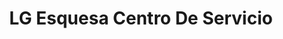 ---
title: "LG Esquesa Centro De Servicio"
url: /san-isidro-de-el-general/lg-esquesa-centro-de-servicio/
shop: electrónica
---